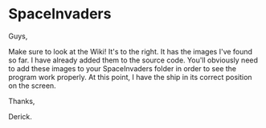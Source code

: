 SpaceInvaders
=============

Guys,

Make sure to look at the Wiki! It's to the right. It has the images I've found so far. I have already added them to the source code. You'll obviously need to add these images to your SpaceInvaders folder in order to see the program work properly. At this point, I have the ship in its correct position on the screen.

Thanks,

Derick.

